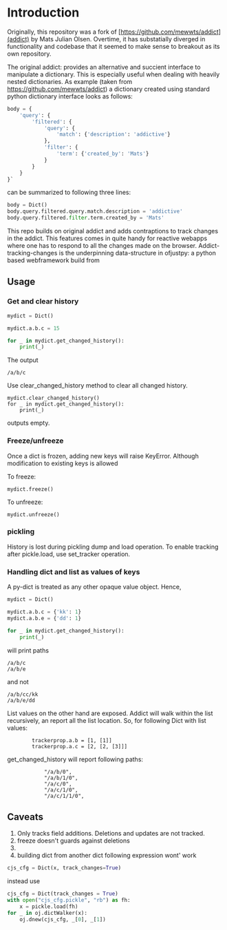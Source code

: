 # Introduction

Originally, this repository was a fork of [https://github.com/mewwts/addict](addict) by Mats Julian Olsen.
Overtime, it has substatially diverged in functionality and codebase that it seemed to make
sense to breakout as its own repository. 

The original addict:  provides an alternative and succient interface to manipulate a dictionary. This is especially
useful when dealing with heavily nested dictionaries. As example (taken from https://github.com/mewwts/addict)
a dictionary created using standard python dictionary interface looks as follows:
```python
body = {
    'query': {
        'filtered': {
            'query': {
                'match': {'description': 'addictive'}
            },
            'filter': {
                'term': {'created_by': 'Mats'}
            }
        }
    }
}`

``` 
can be summarized to following three lines:

```python
body = Dict()
body.query.filtered.query.match.description = 'addictive'
body.query.filtered.filter.term.created_by = 'Mats'
```

This repo builds on original addict and adds contraptions to track changes in the addict. 
This features comes in quite handy for reactive webapps where one has to respond 
to all the changes made on the browser. Addict-tracking-changes is the underpinning
data-structure in ofjustpy: a python based webframework build from [](justpy)
 



## Usage

### Get and clear history
```python
mydict = Dict()

mydict.a.b.c = 15

for _ in mydict.get_changed_history():
    print(_) 
```
The output
```
/a/b/c
```

Use clear_changed_history method to clear all changed history.

```
mydict.clear_changed_history()
for _ in mydict.get_changed_history():
    print(_)
```
outputs empty. 

### Freeze/unfreeze 
Once a dict is frozen, adding new keys will raise KeyError. 
Although modification to existing keys is allowed 

To freeze:
```
mydict.freeze()
```

To unfreeze:
```
mydict.unfreeze()
```

### pickling
History is lost during pickling dump and load operation. 
To enable tracking after pickle.load, use set_tracker operation.


### Handling dict and list as values of keys
A py-dict is treated as any other opaque value object. 
Hence,
```python
mydict = Dict()

mydict.a.b.c = {'kk': 1}
mydict.a.b.e = {'dd': 1}

for _ in mydict.get_changed_history():
    print(_) 
```
will print paths
```
/a/b/c
/a/b/e
```
and not 
```
/a/b/cc/kk
/a/b/e/dd
```

List values on the other hand are exposed. Addict will walk within the list recursively,
an report all the list location. So, for following Dict with list values:
```
        trackerprop.a.b = [1, [1]]
        trackerprop.a.c = [2, [2, [3]]]
```
get_changed_history will report following paths:
```
            "/a/b/0",
            "/a/b/1/0",
            "/a/c/0",
            "/a/c/1/0",
            "/a/c/1/1/0",
```



## Caveats
1. Only tracks  field additions.  Deletions and updates are not tracked. 
2. freeze doesn't guards against deletions
3. 
4. building dict from another dict following expression wont' work
```python
cjs_cfg = Dict(x, track_changes=True)
```
instead use
```python 
cjs_cfg = Dict(track_changes = True)
with open("cjs_cfg.pickle", "rb") as fh:
    x = pickle.load(fh)
for _ in oj.dictWalker(x):
    oj.dnew(cjs_cfg, _[0], _[1])

```


